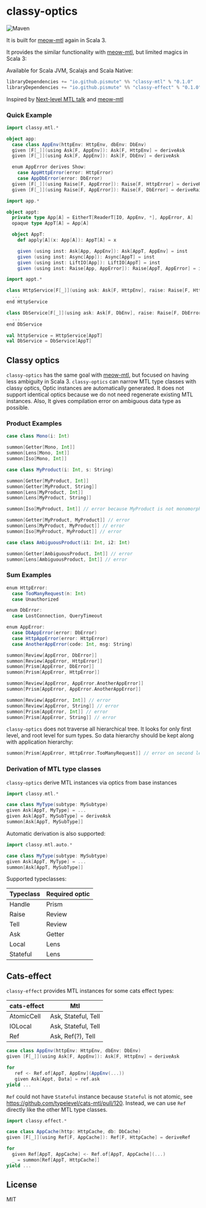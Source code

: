 # classy-optics
![Maven](https://img.shields.io/maven-central/v/pismute/classy-mtl_3.svg?style=flat-square)

It is built for [meow-mtl] again in Scala 3.

It provides the similar functionality with [meow-mtl], but limited magics in Scala 3:

Available for Scala JVM, Scalajs and Scala Native:

```scala
libraryDependencies += "io.github.pismute" %% "classy-mtl" % "0.1.0"
libraryDependencies += "io.github.pismute" %% "classy-effect" % "0.1.0"
```

Inspired by [Next-level MTL talk][mtl-talk] and [meow-mtl]

### Quick Example

```scala
import classy.mtl.*

object app:
  case class AppEnv(httpEnv: HttpEnv, dbEnv: DbEnv)
  given [F[_]](using Ask[F, AppEnv]): Ask[F, HttpEnv] = deriveAsk
  given [F[_]](using Ask[F, AppEnv]): Ask[F, DbEnv] = deriveAsk

  enum AppError derives Show:
    case AppHttpError(error: HttpError)
    case AppDbError(error: DbError)
  given [F[_]](using Raise[F, AppError]): Raise[F, HttpError] = deriveRaise
  given [F[_]](using Raise[F, AppError]): Raise[F, DbError] = deriveRaise

import app.*

object appt:
  private type App[A] = EitherT[ReaderT[IO, AppEnv, *], AppError, A]
  opaque type AppT[A] = App[A]

  object AppT:
    def apply[A](x: App[A]): AppT[A] = x

    given (using inst: Ask[App, AppEnv]): Ask[AppT, AppEnv] = inst
    given (using inst: Async[App]): Async[AppT] = inst
    given (using inst: LiftIO[App]): LiftIO[AppT] = inst
    given (using inst: Raise[App, AppError]): Raise[AppT, AppError] = inst

import appt.*

class HttpService[F[_]](using ask: Ask[F, HttpEnv], raise: Raise[F, HttpError]):
  ...
end HttpService

class DbService[F[_]](using ask: Ask[F, DbEnv], raise: Raise[F, DbError]):
  ...
end DbService

val httpService = HttpService[AppT]
val DbService = DbService[AppT]
```

## Classy optics

`classy-optics` has the same goal with [meow-mtl], but focused on having less ambiguity in Scala 3. `classy-optics` can narrow MTL type classes with classy optics, Optic instances are automatically generated. It does not support identical optics because we do not need regenerate existing MTL instances. Also, It gives compilation error on ambiguous data type as possible.

### Product Examples

```scala
case class Mono(i: Int)

summon[Getter[Mono, Int]]
summon[Lens[Mono, Int]]
summon[Iso[Mono, Int]]

case class MyProduct(i: Int, s: String)

summon[Getter[MyProduct, Int]]
summon[Getter[MyProduct, String]]
summon[Lens[MyProduct, Int]]
summon[Lens[MyProduct, String]]

summon[Iso[MyProduct, Int]] // error because MyProduct is not monomorphic.

summon[Getter[MyProduct, MyProduct]] // error
summon[Lens[MyProduct, MyProduct]] // error
summon[Iso[MyProduct, MyProduct]] // error

case class AmbiguousProduct(i1: Int, i2: Int)

summon[Getter[AmbiguousProduct, Int]] // error
summon[Lens[AmbiguousProduct, Int]] // error
```

### Sum Examples

```scala
enum HttpError:
  case TooManyRequest(n: Int)
  case Unauthorized

enum DbError:
  case LostConnection, QueryTimeout

enum AppError:
  case DbAppError(error: DbError)
  case HttpAppError(error: HttpError)
  case AnotherAppError(code: Int, msg: String)

summon[Review[AppError, DbError]]
summon[Review[AppError, HttpError]]
summon[Prism[AppError, DbError]]
summon[Prism[AppError, HttpError]]

summon[Review[AppError, AppError.AnotherAppError]]
summon[Prism[AppError, AppError.AnotherAppError]]

summon[Review[AppError, Int]] // error
summon[Review[AppError, String]] // error
summon[Prism[AppError, Int]] // error
summon[Prism[AppError, String]] // error
```

`classy-optics` does not traverse all hierarchical tree. It looks for only first level, and root level for sum types. So data hierarchy should be kept along with application hierarchy:

```scala
summon[Prism[AppError, HttpError.TooManyRequest]] // error on second level.
```

### Derivation of MTL type classes

`classy-optics` derive MTL instances via optics from base instances

```scala
import classy.mtl.*

case class MyType(subtype: MySubtype)
given Ask[AppT, MyType] = ...
given Ask[AppT, MySubType] = deriveAsk
summon[Ask[AppT, MySubType]]
```

Automatic derivation is also supported:

```scala
import classy.mtl.auto.*

case class MyType(subtype: MySubtype)
given Ask[AppT, MyType] = ...
summon[Ask[AppT, MySubType]]
```

Supported typeclasses:

| Typeclass | Required optic |
|-----------|----------------|
| Handle    | Prism          |
| Raise     | Review         |
| Tell      | Review         |
| Ask       | Getter         |
| Local     | Lens           |
| Stateful  | Lens           |

## Cats-effect

`classy-effect` provides MTL instances for some cats effect types:

| cats-effect   | Mtl                 |
|---------------|---------------------|
| AtomicCell    | Ask, Stateful, Tell |
| IOLocal       | Ask, Stateful, Tell |
| Ref           | Ask, Ref(?), Tell   |


```scala
case class AppEnv(httpEnv: HttpEnv, dbEnv: DbEnv)
given [F[_]](using Ask[F, AppEnv]): Ask[F, HttpEnv] = deriveAsk

for
   ref <- Ref.of[AppT, AppEnv](AppEnv(...))
   given Ask[Appt, Data] = ref.ask
yield ... 

```

`Ref` could not have `Stateful` instance because `Stateful` is not atomic, see https://github.com/typelevel/cats-mtl/pull/120.
Instead, we can use `Ref` directly like the other MTL type classes.

```scala
import classy.effect.*

case class AppCache(http: HttpCache, db: DbCache)
given [F[_]](using Ref[F, AppCache]): Ref[F, HttpCache] = deriveRef

for
  given Ref[AppT, AppCache] <- Ref.of[AppT, AppCache](...)
  _ = summon[Ref[AppT, HttpCache]]
yield ... 
```

## License
MIT

[cats-effect]: https://github.com/typelevel/cats-effect
[cats-mtl]: https://github.com/typelevel/cats-mtl
[meow-mtl]: https://github.com/oleg-py/meow-mtl
[mtl-talk]: https://www.youtube.com/watch?v=GZPup5Iuaqw
